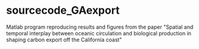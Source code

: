 # sourcecode_GAexport
Matlab program reproducing results and figures from the paper "Spatial and temporal interplay between oceanic circulation and biological production in shaping carbon export off the California coast"
